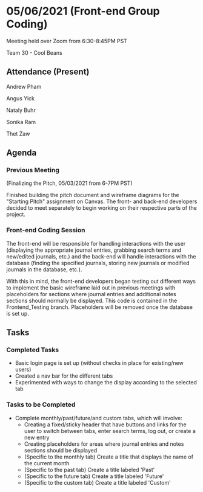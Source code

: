# 05/06/2021 (Front-end Group Coding)
Meeting held over Zoom from 6:30-8:45PM PST

Team 30 - Cool Beans
## Attendance (Present)
Andrew Pham

Angus Yick

Nataly Buhr

Sonika Ram

Thet Zaw
##  Agenda
### Previous Meeting 

(Finalizing the Pitch, 05/03/2021 from 6-7PM PST)

Finished building the pitch document and wireframe diagrams for the "Starting Pitch" assignment on Canvas. The front- and back-end developers decided to meet separately to begin working on their respective parts of the project.

### Front-end Coding Session
The front-end will be responsible for handling interactions with the user (displaying the appropriate journal entries, grabbing search terms and new/edited journals, etc.) and the back-end will handle interactions with the database (finding the specified journals, storing new journals or modified journals in the database, etc.).

With this in mind, the front-end developers began testing out different ways to implement the basic wireframe laid out in previous meetings with placeholders for sections where journal entries and additional notes sections should normally be displayed. This code is contained in the Frontend_Testing branch. Placeholders will be removed once the database is set up.

## Tasks

### Completed Tasks

- Basic login page is set up (without checks in place for existing/new users)
- Created a nav bar for the different tabs
- Experimented with ways to change the display according to the selected tab

### Tasks to be Completed
- Complete monthly/past/future/and custom tabs, which will involve:
    - Creating a fixed/sticky header that have buttons and links for the user to switch between tabs, enter search terms, log out, or create a new entry
    - Creating placeholders for areas where journal entries and notes sections should be displayed
    - (Specific to the monthly tab) Create a title that displays the name of the current month
    - (Specific to the past tab) Create a title labeled 'Past'
    - (Specific to the future tab) Create a title labeled 'Future'
    - (Specific to the custom tab) Create a title labeled 'Custom'
